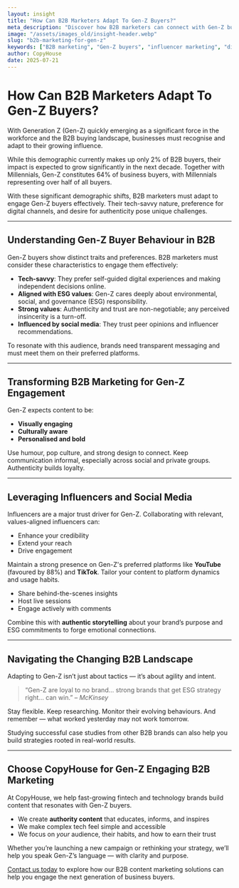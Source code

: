 ```yaml
---
layout: insight
title: "How Can B2B Marketers Adapt To Gen-Z Buyers?"
meta_description: "Discover how B2B marketers can connect with Gen-Z buyers through digital-first strategies, influencer collaboration, and purpose-driven content that speaks their language."
image: "/assets/images_old/insight-header.webp"
slug: "b2b-marketing-for-gen-z"
keywords: ["B2B marketing", "Gen-Z buyers", "influencer marketing", "digital strategy", "content marketing", "tech marketing"]
author: CopyHouse
date: 2025-07-21
---
```


# How Can B2B Marketers Adapt To Gen-Z Buyers?

With Generation Z (Gen-Z) quickly emerging as a significant force in the workforce and the B2B buying landscape, businesses must recognise and adapt to their growing influence.

While this demographic currently makes up only 2% of B2B buyers, their impact is expected to grow significantly in the next decade. Together with Millennials, Gen-Z constitutes 64% of business buyers, with Millennials representing over half of all buyers.

With these significant demographic shifts, B2B marketers must adapt to engage Gen-Z buyers effectively. Their tech-savvy nature, preference for digital channels, and desire for authenticity pose unique challenges.

---

## Understanding Gen-Z Buyer Behaviour in B2B

Gen-Z buyers show distinct traits and preferences. B2B marketers must consider these characteristics to engage them effectively:

- **Tech-savvy**: They prefer self-guided digital experiences and making independent decisions online.
- **Aligned with ESG values**: Gen-Z cares deeply about environmental, social, and governance (ESG) responsibility.
- **Strong values**: Authenticity and trust are non-negotiable; any perceived insincerity is a turn-off.
- **Influenced by social media**: They trust peer opinions and influencer recommendations.

To resonate with this audience, brands need transparent messaging and must meet them on their preferred platforms.

---

## Transforming B2B Marketing for Gen-Z Engagement

Gen-Z expects content to be:

- **Visually engaging**
- **Culturally aware**
- **Personalised and bold**

Use humour, pop culture, and strong design to connect. Keep communication informal, especially across social and private groups. Authenticity builds loyalty.

---

## Leveraging Influencers and Social Media

Influencers are a major trust driver for Gen-Z. Collaborating with relevant, values-aligned influencers can:

- Enhance your credibility
- Extend your reach
- Drive engagement

Maintain a strong presence on Gen-Z's preferred platforms like **YouTube** (favoured by 88%) and **TikTok**. Tailor your content to platform dynamics and usage habits.

- Share behind-the-scenes insights
- Host live sessions
- Engage actively with comments

Combine this with **authentic storytelling** about your brand’s purpose and ESG commitments to forge emotional connections.

---

## Navigating the Changing B2B Landscape

Adapting to Gen-Z isn’t just about tactics — it’s about agility and intent.

> “Gen-Z are loyal to no brand… strong brands that get ESG strategy right… can win.” – *McKinsey*

Stay flexible. Keep researching. Monitor their evolving behaviours. And remember — what worked yesterday may not work tomorrow.

Studying successful case studies from other B2B brands can also help you build strategies rooted in real-world results.

---

## Choose CopyHouse for Gen-Z Engaging B2B Marketing

At CopyHouse, we help fast-growing fintech and technology brands build content that resonates with Gen-Z buyers.

- We create **authority content** that educates, informs, and inspires
- We make complex tech feel simple and accessible
- We focus on *your* audience, their habits, and how to earn their trust

Whether you’re launching a new campaign or rethinking your strategy, we’ll help you speak Gen-Z’s language — with clarity and purpose.

[Contact us today](https://www.copyhouse.io/contact) to explore how our B2B content marketing solutions can help you engage the next generation of business buyers.
